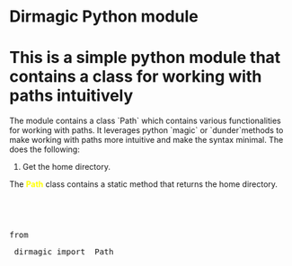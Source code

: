 # Dirmagic Python module

# This is a simple python module that contains a class for working with paths intuitively
<span class="kw" style="color: rgb(143, 8, 143);"></span>
<span class="cls" style="color: rgb(251, 255, 0);"></span>
<span class="fn" style="color: rgb(0, 170, 255);" ></span>
<span class= "vr" style="color: rgb(255, 72, 0)"></span>
<div style="border-radius: 5px; border-width: 1px;" class="code"></div>
The module contains a class `Path` which contains various functionalities for working with paths. It leverages python `magic` or `dunder`methods to make working with paths more intuitive and make the syntax minimal. The does the following:

1. Get the home directory.
<div >
    The <span style="font-weight: bold; color: yellow;">Path</span> class contains a static method that returns the home directory.
    <div class="code">
        <pre><p>
            <pre><span class="kw">from</span></pre> <span class="cls">dirmagic</span> <span class="kw">import </span> <span class="cls">Path</span>
        </p></pre>    
    </div> 
</div>
